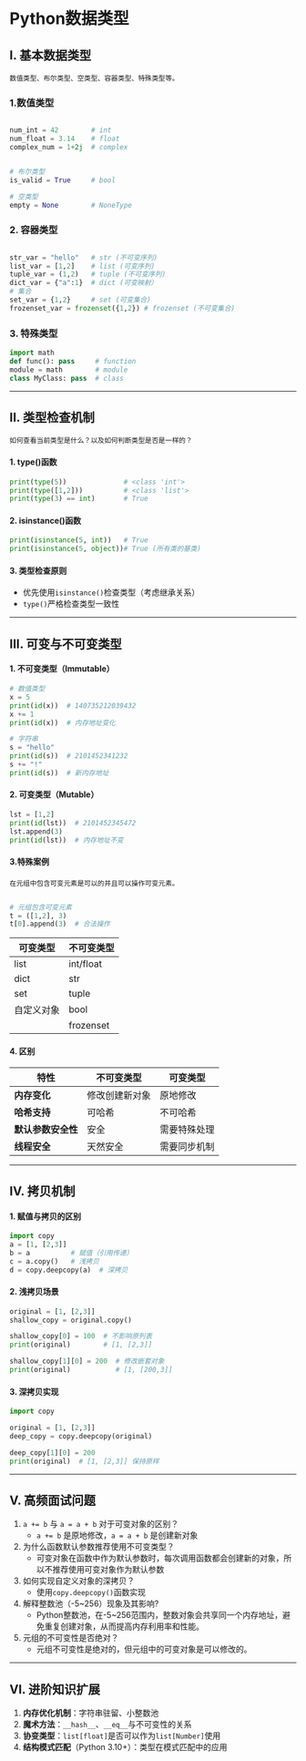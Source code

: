# Python数据类型

## I. 基本数据类型


    数值类型、布尔类型、空类型、容器类型、特殊类型等。

###  1.数值类型
```python

num_int = 42        # int
num_float = 3.14    # float
complex_num = 1+2j  # complex


# 布尔类型
is_valid = True     # bool

# 空类型
empty = None        # NoneType
```

### 2. 容器类型

```python

str_var = "hello"   # str (不可变序列)
list_var = [1,2]    # list (可变序列)
tuple_var = (1,2)   # tuple (不可变序列)
dict_var = {"a":1}  # dict (可变映射）
# 集合
set_var = {1,2}     # set (可变集合)
frozenset_var = frozenset({1,2}) # frozenset (不可变集合)

```

### 3. 特殊类型

```python
import math
def func(): pass     # function
module = math        # module
class MyClass: pass  # class

```

---

## II. 类型检查机制
    如何查看当前类型是什么？以及如何判断类型是否是一样的？

#### 1. type()函数

```python
print(type(5))              # <class 'int'>
print(type([1,2]))          # <class 'list'>
print(type(3) == int)       # True
```

#### 2. isinstance()函数

```python
print(isinstance(5, int))   # True
print(isinstance(5, object))# True (所有类的基类)
```

#### 3. 类型检查原则
- 优先使用`isinstance()`检查类型（考虑继承关系）
- `type()`严格检查类型一致性

---

## III. 可变与不可变类型

#### 1. 不可变类型（Immutable）

```python
# 数值类型
x = 5
print(id(x))  # 140735212039432
x += 1
print(id(x))  # 内存地址变化

# 字符串
s = "hello"
print(id(s))  # 2101452341232
s += "!"
print(id(s))  # 新内存地址

```

#### 2. 可变类型（Mutable）
```python
lst = [1,2]
print(id(lst))  # 2101452345472
lst.append(3)
print(id(lst))  # 内存地址不变

```
#### 3.特殊案例

    在元组中包含可变元素是可以的并且可以操作可变元素。

```python

# 元组包含可变元素 
t = ([1,2], 3)
t[0].append(3)  # 合法操作

```

| 可变类型  | 不可变类型     |
|-------|-----------|
| list  | int/float |
| dict  | str       |
| set   | tuple     |
| 自定义对象 | bool      |
|       | frozenset |


#### 4. 区别
| **特性**      | 不可变类型   | 可变类型   |
|-------------|---------|--------|
| **内存变化**    | 修改创建新对象 | 原地修改   |
| **哈希支持**    | 可哈希     | 不可哈希   |
| **默认参数安全性** | 安全      | 需要特殊处理 |
| **线程安全**    | 天然安全    | 需要同步机制 |

---

## IV. 拷贝机制
#### 1. 赋值与拷贝的区别

```python
import copy
a = [1, [2,3]]
b = a          # 赋值（引用传递）
c = a.copy()   # 浅拷贝
d = copy.deepcopy(a)  # 深拷贝
```

#### 2. 浅拷贝场景
```python
original = [1, [2,3]]
shallow_copy = original.copy()

shallow_copy[0] = 100  # 不影响原列表
print(original)        # [1, [2,3]]

shallow_copy[1][0] = 200  # 修改嵌套对象
print(original)           # [1, [200,3]]
```

#### 3. 深拷贝实现
```python
import copy

original = [1, [2,3]]
deep_copy = copy.deepcopy(original)

deep_copy[1][0] = 200
print(original)  # [1, [2,3]] 保持原样
```

---

## V. 高频面试问题
1. `a += b` 与 `a = a + b` 对于可变对象的区别？
   * `a += b` 是原地修改，`a = a + b` 是创建新对象
2. 为什么函数默认参数推荐使用不可变类型？
    * 可变对象在函数中作为默认参数时，每次调用函数都会创建新的对象，所以不推荐使用可变对象作为默认参数
3. 如何实现自定义对象的深拷贝？
    * 使用`copy.deepcopy()`函数实现
4. 解释整数池（-5~256）现象及其影响?
    * Python整数池，在-5~256范围内，整数对象会共享同一个内存地址，避免重复创建对象，从而提高内存利用率和性能。
5. 元组的不可变性是否绝对？
    * 元组不可变性是绝对的，但元组中的可变对象是可以修改的。

---

## VI. 进阶知识扩展
1. **内存优化机制**：字符串驻留、小整数池
2. **魔术方法**：`__hash__`、`__eq__`与不可变性的关系
3. **协变类型**：`list[float]`是否可以作为`list[Number]`使用
4. **结构模式匹配**（Python 3.10+）：类型在模式匹配中的应用

